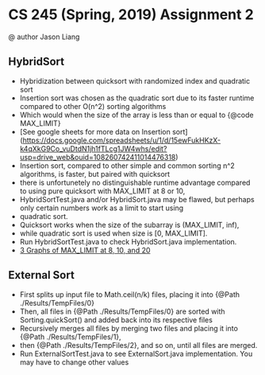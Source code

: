 # CS 245 (Spring, 2019) Assignment 2
@ author Jason Liang


## HybridSort
* Hybridization between quicksort with randomized index and quadratic sort
* Insertion sort was chosen as the quadratic sort due to its faster runtime compared to other O(n^2) sorting algorithms
* Which would when the size of the array is less than or equal to {@code MAX_LIMIT}
* [See google sheets for more data on Insertion sort] (https://docs.google.com/spreadsheets/u/1/d/15ewFukHKzX-k4qXkG9Co_vuDtdN1jh1fTLcg1JW4whs/edit?usp=drive_web&ouid=108260742411014476318)
* Insertion sort, compared to other simple and common sorting n^2 algorithms, is faster, but paired with quicksort
* there is unfortunetely no distinguishable runtime advantage compared to using pure quicksort with MAX_LIMIT at 8 or 10,
* HybridSortTest.java and/or HybridSort.java may be flawed, but perhaps only certain numbers work as a limit to start using
* quadratic sort.
* Quicksort works when the size of the subarray is (MAX_LIMIT, inf),
* while quadratic sort is used when size is [0, MAX_LIMIT].
* Run HybridSortTest.java to check HybridSort.java implementation.
* [3 Graphs of MAX_LIMIT at 8, 10, and 20](https://docs.google.com/spreadsheets/d/1z47XZFkWiQFQCuW-4UbO4_WVLb9B7CxVBEtJ6s9fEcM/edit?usp=sharing)


## External Sort
* First splits up input file to Math.ceil(n/k) files, placing it into {@Path ./Results/TempFiles/0}
* Then, all files in {@Path ./Results/TempFiles/0} are sorted with Sorting.quickSort() and added back into its respective files
* Recursively merges all files by merging two files and placing it into {@Path ./Results/TempFiles/1},
* then {@Path ./Results/TempFiles/2}, and so on, until all files are merged.
* Run ExternalSortTest.java to see ExternalSort.java implementation. You may have to change other values